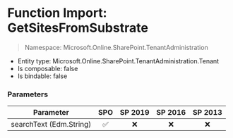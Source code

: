 # Function Import: GetSitesFromSubstrate

> Namespace: Microsoft.Online.SharePoint.TenantAdministration

- Entity type: Microsoft.Online.SharePoint.TenantAdministration.Tenant
- Is composable: false
- Is bindable: false

### Parameters

Parameter | SPO | SP 2019 | SP 2016 | SP 2013
----------|:---:|:-------:|:-------:|:-------:
searchText (Edm.String) | ✅ | ❌ | ❌ | ❌